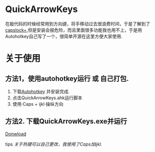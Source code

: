 # QuickArrowKeys
在敲代码的时候经常用到方向键，将手移动过去很浪费时间，于是了解到了[capslock+](https://capslox.com/capslock-plus/en.html),但是安装会报危险，而且里面很多功能我也用不上，于是用Autohotkey自己写了一个，很简单开源在这里方便大家使用.

# 关于使用
## 方法1，使用autohotkey运行 或 自己打包.
1. 下载[Autohotkey](https://www.autohotkey.com/) 并安装完成.
2. 点击QuickArrowKeys.ahk运行脚本
3. 使用·Caps + ijkl·操纵方向

## 方法2. 下载QuickArrowKeys.exe并运行
[Donwload](https://github.com/ishalltear/QuickArrowKeys/blob/master/QuickArrowKeys.exe)


tips *关于热键可以自己更改，我使用了Caps加ijkl.*
